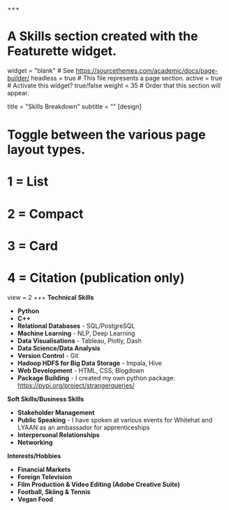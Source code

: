 
+++
# A Skills section created with the Featurette widget.
widget = "blank"  # See https://sourcethemes.com/academic/docs/page-builder/
headless = true  # This file represents a page section.
active = true  # Activate this widget? true/false
weight = 35  # Order that this section will appear.

title = "Skills Breakdown"
subtitle = ""
[design]
  # Toggle between the various page layout types.
  #   1 = List
  #   2 = Compact
  #   3 = Card
  #   4 = Citation (publication only)
  view = 2
+++
**Technical Skills** 
* **Python** 
* **C++**
* **Relational Databases** - SQL/PostgreSQL
* **Machine Learning** - NLP, Deep Learning
* **Data Visualisations** - Tableau, Plotly, Dash
* **Data Science/Data Analysis**
* **Version Control** - Git
* **Hadoop HDFS for Big Data Storage** - Impala, Hive
* **Web Development** - HTML, CSS, Blogdown
* **Package Building** - I created my own python package: https://pypi.org/project/strangerqueries/

**Soft Skills/Business Skills**
* **Stakeholder Management**
* **Public Speaking** - I have spoken at various events for Whitehat and LYAAN as an ambassador for apprenticeships
* **Interpersonal Relationships**
* **Networking** 

**Interests/Hobbies**
* **Financial Markets**
* **Foreign Television** 
* **Film Production & Video Editing (Adobe Creative Suite)**
* **Football, Skiing & Tennis**
* **Vegan Food**



